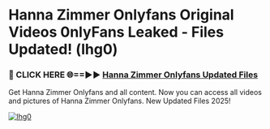 # Hanna Zimmer Onlyfans Original Videos 0nlyFans Leaked - Files Updated! (lhg0)

<h3>🔴 CLICK HERE 🌐==►► <a href="https://tinyurl.com/x26r9saj" rel="nofollow">Hanna Zimmer Onlyfans Updated Files</a></h3>

Get Hanna Zimmer Onlyfans and all content. Now you can access all videos and pictures of Hanna Zimmer Onlyfans. New Updated Files 2025!

[![lhg0](https://i.imgur.com/LkgZPqh.gif)](https://tinyurl.com/x26r9saj)
